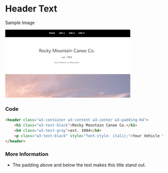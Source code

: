 # Header Text
<!-- position: 1 -->

 Sample Image

![](https://raw.githubusercontent.com/GracefulForm/w3css-template-creator/refs/heads/master/pages/images/banner_title.png)

### Code

```html
<header class="w3-container w3-content w3-center w3-padding-64">
	<h1 class="w3-text-black">Rocky Mountain Canoe Co.</h1>
	<h4 class="w3-text-gray">est. 1994</h4>
	<p class="w3-text-black" style="font-style: italic;">Your Vehicle to Adventure</p>
</header>
```

### More Information

- The padding above and below the text makes this title stand out.
